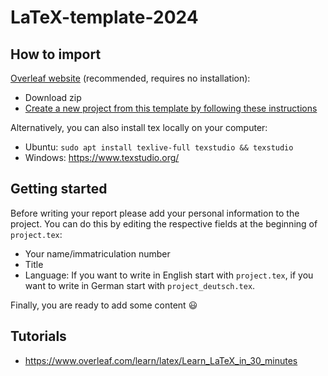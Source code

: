 # LaTeX-template-2024

## How to import

[Overleaf website](https://www.overleaf.com/) (recommended, requires no installation): 
  - Download zip
  - [Create a new project from this template by following these instructions](https://www.overleaf.com/learn/how-to/I_have_created_a_LaTeX_document_elsewhere%E2%80%94can_I_import_it_into_Overleaf%3F)

Alternatively, you can also install tex locally on your computer: 
- Ubuntu: `sudo apt install texlive-full texstudio && texstudio`
- Windows: https://www.texstudio.org/

## Getting started

Before writing your report please add your personal information to the project. You can do this by editing the respective fields at the beginning of `project.tex`:
- Your name/immatriculation number
- Title
- Language: If you want to write in English start with `project.tex`, if you want to write in German start with `project_deutsch.tex`. 

Finally, you are ready to add some content :smiley:

## Tutorials

 - https://www.overleaf.com/learn/latex/Learn_LaTeX_in_30_minutes
